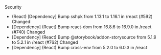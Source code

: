 Security
- (React) [Dependency] Bump sshpk from 1.13.1 to 1.16.1 in /react (#592)
Changed
- [Dependency] (React) Bump react-dom from 16.8.6 to 16.9.0 in /react (#740)
Changed
- [Dependency] (React) Bump @storybook/addon-storysource from 5.1.9 to 5.2.1 in /react (#762)
Changed
- [Dependency] (React) Bump cross-env from 5.2.0 to 6.0.3 in /react